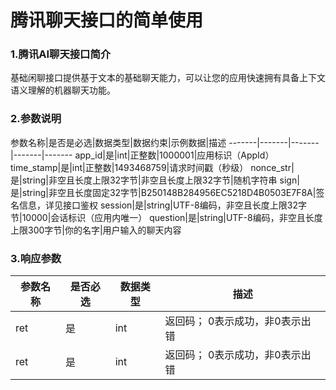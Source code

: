 # 腾讯聊天接口的简单使用

### 1.腾讯AI聊天接口简介<br>
基础闲聊接口提供基于文本的基础聊天能力，可以让您的应用快速拥有具备上下文语义理解的机器聊天功能。<br>
### 2.参数说明<br>
参数名称|是否是必选|数据类型|数据约束|示例数据|描述
-------|-------|-------|-------|-------
app_id|是|int|正整数|1000001|应用标识（AppId）
time_stamp|是|int|正整数|1493468759|请求时间戳（秒级）
nonce_str|是|string|非空且长度上限32字节|非空且长度上限32字节|随机字符串
sign|是|string|非空且长度固定32字节|B250148B284956EC5218D4B0503E7F8A|签名信息，详见接口鉴权
session|是|string|UTF-8编码，非空且长度上限32字节|10000|会话标识（应用内唯一）
question|是|string|UTF-8编码，非空且长度上限300字节|你的名字|用户输入的聊天内容
### 3.响应参数
参数名称|是否必选|数据类型|描述
-------|-------|-------|-----
ret|是|int|返回码； 0表示成功，非0表示出错
ret|是|int|返回码； 0表示成功，非0表示出错
